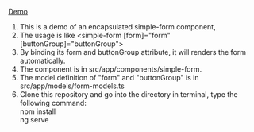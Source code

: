 
[Demo](https://www.youtube.com/watch?v=C-wPA67qqL8)
1. This is a demo of an encapsulated simple-form component, <simple-form>
2. The usage is like <simple-form [form]="form" [buttonGroup]="buttonGroup"></simple-form>
3. By binding its form and buttonGroup attribute, it will renders the form automatically.
4. The component is in src/app/components/simple-form.
5. The model definition of "form" and "buttonGroup" is in src/app/models/form-models.ts
6. Clone this repository and go into the directory in terminal, type the following command:  
npm install  
ng serve

